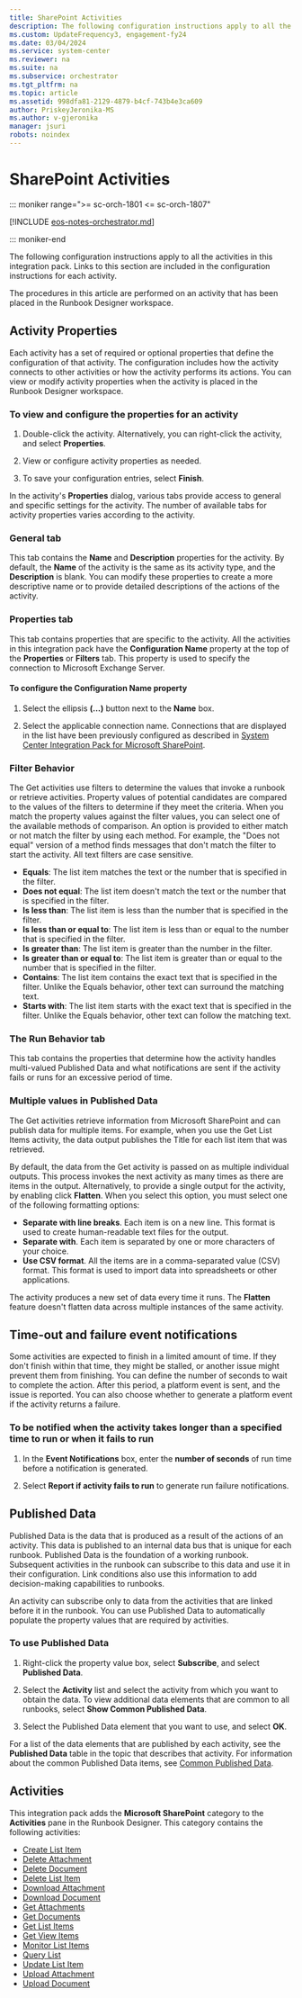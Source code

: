 ```yaml
---
title: SharePoint Activities
description: The following configuration instructions apply to all the activities in this integration pack. It also lists the properties tabs.
ms.custom: UpdateFrequency3, engagement-fy24
ms.date: 03/04/2024
ms.service: system-center
ms.reviewer: na
ms.suite: na
ms.subservice: orchestrator
ms.tgt_pltfrm: na
ms.topic: article
ms.assetid: 998dfa81-2129-4879-b4cf-743b4e3ca609
author: PriskeyJeronika-MS
ms.author: v-gjeronika
manager: jsuri
robots: noindex
---
```

# SharePoint Activities

::: moniker range=">= sc-orch-1801 <= sc-orch-1807"

[!INCLUDE [eos-notes-orchestrator.md](../includes/eos-notes-orchestrator.md)]

::: moniker-end

The following configuration instructions apply to all the activities in this integration pack. Links to this section are included in the configuration instructions for each activity.

The procedures in this article are performed on an activity that has been placed in the Runbook Designer workspace.

## Activity Properties

Each activity has a set of required or optional properties that define the configuration of that activity. The configuration includes how the activity connects to other activities or how the activity performs its actions. You can view or modify activity properties when the activity is placed in the Runbook Designer workspace.

### To view and configure the properties for an activity

1.  Double-click the activity. Alternatively, you can right-click the activity, and select **Properties**.

2.  View or configure activity properties as needed.

3.  To save your configuration entries, select **Finish**.

In the activity's **Properties** dialog, various tabs provide access to general and specific settings for the activity. The number of available tabs for activity properties varies according to the activity.

### General tab

This tab contains the **Name** and **Description** properties for the activity. By default, the **Name** of the activity is the same as its activity type, and the **Description** is blank. You can modify these properties to create a more descriptive name or to provide detailed descriptions of the actions of the activity.

### Properties tab

This tab contains properties that are specific to the activity. All the activities in this integration pack have the **Configuration Name** property at the top of the **Properties** or **Filters** tab. This property is used to specify the connection to Microsoft Exchange Server.

#### To configure the Configuration Name property

1.  Select the ellipsis **(...)** button next to the **Name** box.

2.  Select the applicable connection name. Connections that are displayed in the list have been previously configured as described in [System Center Integration Pack for Microsoft SharePoint](integration-pack-for-microsoft-sharepoint.md).

### Filter Behavior

The Get activities use filters to determine the values that invoke a runbook or retrieve activities. Property values of potential candidates are compared to the values of the filters to determine if they meet the criteria. When you match the property values against the filter values, you can select one of the available methods of comparison. An option is provided to either match or not match the filter by using each method. For example, the "Does not equal" version of a method finds messages that don't match the filter to start the activity. All text filters are case sensitive.

-   **Equals**: The list item matches the text or the number that is specified in the filter.
-   **Does not equal**: The list item doesn't match the text or the number that is specified in the filter.
-   **Is less than**: The list item is less than the number that is specified in the filter.
-   **Is less than or equal to**: The list item is less than or equal to the number that is specified in the filter.
-   **Is greater than**: The list item is greater than the number in the filter.
-   **Is greater than or equal to**: The list item is greater than or equal to the number that is specified in the filter.
-   **Contains**: The list item contains the exact text that is specified in the filter. Unlike the Equals behavior, other text can surround the matching text.
-   **Starts with**: The list item starts with the exact text that is specified in the filter. Unlike the Equals behavior, other text can follow the matching text.

### The Run Behavior tab

This tab contains the properties that determine how the activity handles multi-valued Published Data and what notifications are sent if the activity fails or runs for an excessive period of time.

### Multiple values in Published Data

The Get activities retrieve information from Microsoft SharePoint and can publish data for multiple items. For example, when you use the Get List Items activity, the data output publishes the Title for each list item that was retrieved.

By default, the data from the Get activity is passed on as multiple individual outputs. This process invokes the next activity as many times as there are items in the output. Alternatively, to provide a single output for the activity, by enabling click **Flatten**. When you select this option, you must select one of the following formatting options:

-   **Separate with line breaks**. Each item is on a new line. This format is used to create human-readable text files for the output.
-   **Separate with**. Each item is separated by one or more characters of your choice.
-   **Use CSV format**. All the items are in a comma-separated value (CSV) format. This format is used to import data into spreadsheets or other applications.

The activity produces a new set of data every time it runs. The **Flatten** feature doesn't flatten data across multiple instances of the same activity.

## Time-out and failure event notifications

Some activities are expected to finish in a limited amount of time. If they don't finish within that time, they might be stalled, or another issue might prevent them from finishing. You can define the number of seconds to wait to complete the action. After this period, a platform event is sent, and the issue is reported. You can also choose whether to generate a platform event if the activity returns a failure.

### To be notified when the activity takes longer than a specified time to run or when it fails to run

1.  In the **Event Notifications** box, enter the **number of seconds** of run time before a notification is generated.

2.  Select **Report if activity fails to run** to generate run failure notifications.

## Published Data

Published Data is the data that is produced as a result of the actions of an activity. This data is published to an internal data bus that is unique for each runbook. Published Data is the foundation of a working runbook. Subsequent activities in the runbook can subscribe to this data and use it in their configuration. Link conditions also use this information to add decision-making capabilities to runbooks.

An activity can subscribe only to data from the activities that are linked before it in the runbook. You can use Published Data to automatically populate the property values that are required by activities.

### To use Published Data

1.  Right-click the property value box, select **Subscribe**, and select **Published Data**.

2.  Select the **Activity** list and select the activity from which you want to obtain the data. To view additional data elements that are common to all runbooks, select **Show Common Published Data**.

3.  Select the Published Data element that you want to use, and select **OK**.

For a list of the data elements that are published by each activity, see the **Published Data** table in the topic that describes that activity. For information about the common Published Data items, see [Common Published Data](/previous-versions/system-center/system-center-2012-R2/hh403821(v=sc.12)).

## Activities

This integration pack adds the **Microsoft SharePoint** category to the **Activities** pane in the Runbook Designer. This category contains the following activities:

- [Create List Item](create-list-item.md)
- [Delete Attachment](delete-attachment.md)
- [Delete Document](delete-document.md)
- [Delete List Item](delete-list-item.md)
- [Download Attachment](download-attachment.md)
- [Download Document](download-document.md)
- [Get Attachments](get-attachments.md)
- [Get Documents](get-documents.md)
- [Get List Items](get-list-items.md)
- [Get View Items](get-view-items.md)
- [Monitor List Items](monitor-list-items.md)
- [Query List](query-list.md)
- [Update List Item](update-list-item.md)
- [Upload Attachment](upload-attachment.md)
- [Upload Document](upload-document.md)